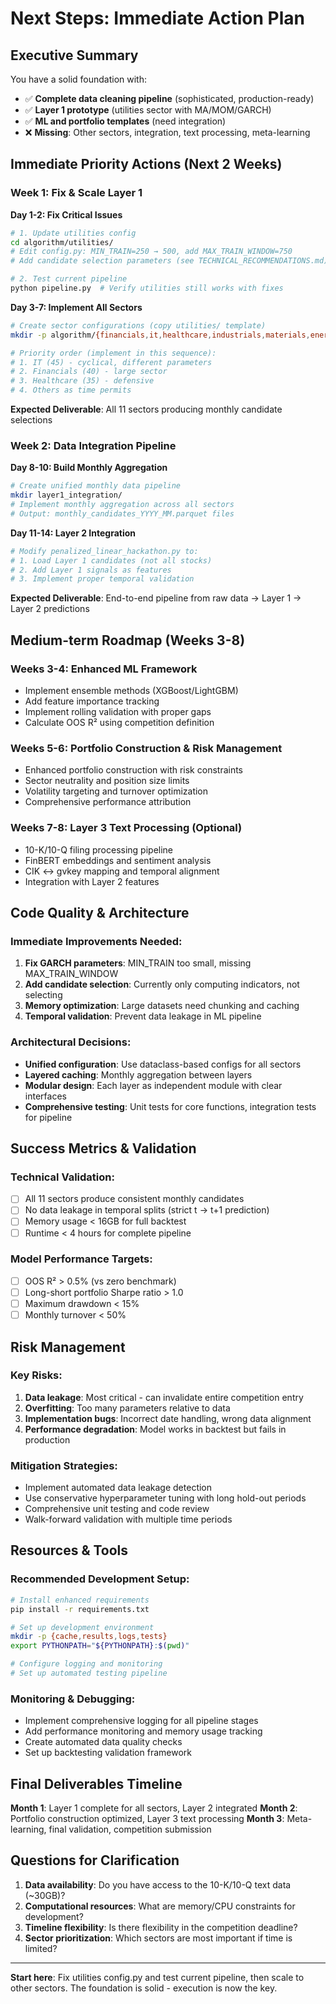 # Next Steps: Immediate Action Plan

## Executive Summary

You have a solid foundation with:
- ✅ **Complete data cleaning pipeline** (sophisticated, production-ready)
- ✅ **Layer 1 prototype** (utilities sector with MA/MOM/GARCH)
- ✅ **ML and portfolio templates** (need integration)
- ❌ **Missing**: Other sectors, integration, text processing, meta-learning

## Immediate Priority Actions (Next 2 Weeks)

### Week 1: Fix & Scale Layer 1

**Day 1-2: Fix Critical Issues**
```bash
# 1. Update utilities config
cd algorithm/utilities/
# Edit config.py: MIN_TRAIN=250 → 500, add MAX_TRAIN_WINDOW=750
# Add candidate selection parameters (see TECHNICAL_RECOMMENDATIONS.md)

# 2. Test current pipeline
python pipeline.py  # Verify utilities still works with fixes
```

**Day 3-7: Implement All Sectors**
```bash
# Create sector configurations (copy utilities/ template)
mkdir -p algorithm/{financials,it,healthcare,industrials,materials,energy,re,telecoms,cons_staples,cons_discretionary}

# Priority order (implement in this sequence):
# 1. IT (45) - cyclical, different parameters  
# 2. Financials (40) - large sector
# 3. Healthcare (35) - defensive
# 4. Others as time permits
```

**Expected Deliverable**: All 11 sectors producing monthly candidate selections

### Week 2: Data Integration Pipeline

**Day 8-10: Build Monthly Aggregation**
```bash
# Create unified monthly data pipeline
mkdir layer1_integration/
# Implement monthly aggregation across all sectors
# Output: monthly_candidates_YYYY_MM.parquet files
```

**Day 11-14: Layer 2 Integration**
```bash
# Modify penalized_linear_hackathon.py to:
# 1. Load Layer 1 candidates (not all stocks)
# 2. Add Layer 1 signals as features
# 3. Implement proper temporal validation
```

**Expected Deliverable**: End-to-end pipeline from raw data → Layer 1 → Layer 2 predictions

## Medium-term Roadmap (Weeks 3-8)

### Weeks 3-4: Enhanced ML Framework
- Implement ensemble methods (XGBoost/LightGBM)
- Add feature importance tracking
- Implement rolling validation with proper gaps
- Calculate OOS R² using competition definition

### Weeks 5-6: Portfolio Construction & Risk Management  
- Enhanced portfolio construction with risk constraints
- Sector neutrality and position size limits
- Volatility targeting and turnover optimization
- Comprehensive performance attribution

### Weeks 7-8: Layer 3 Text Processing (Optional)
- 10-K/10-Q filing processing pipeline
- FinBERT embeddings and sentiment analysis
- CIK ↔ gvkey mapping and temporal alignment
- Integration with Layer 2 features

## Code Quality & Architecture

### Immediate Improvements Needed:
1. **Fix GARCH parameters**: MIN_TRAIN too small, missing MAX_TRAIN_WINDOW
2. **Add candidate selection**: Currently only computing indicators, not selecting
3. **Memory optimization**: Large datasets need chunking and caching
4. **Temporal validation**: Prevent data leakage in ML pipeline

### Architectural Decisions:
- **Unified configuration**: Use dataclass-based configs for all sectors
- **Layered caching**: Monthly aggregation between layers
- **Modular design**: Each layer as independent module with clear interfaces
- **Comprehensive testing**: Unit tests for core functions, integration tests for pipeline

## Success Metrics & Validation

### Technical Validation:
- [ ] All 11 sectors produce consistent monthly candidates
- [ ] No data leakage in temporal splits (strict t → t+1 prediction)
- [ ] Memory usage < 16GB for full backtest
- [ ] Runtime < 4 hours for complete pipeline

### Model Performance Targets:
- [ ] OOS R² > 0.5% (vs zero benchmark)
- [ ] Long-short portfolio Sharpe ratio > 1.0
- [ ] Maximum drawdown < 15%
- [ ] Monthly turnover < 50%

## Risk Management

### Key Risks:
1. **Data leakage**: Most critical - can invalidate entire competition entry
2. **Overfitting**: Too many parameters relative to data
3. **Implementation bugs**: Incorrect date handling, wrong data alignment
4. **Performance degradation**: Model works in backtest but fails in production

### Mitigation Strategies:
- Implement automated data leakage detection
- Use conservative hyperparameter tuning with long hold-out periods
- Comprehensive unit testing and code review
- Walk-forward validation with multiple time periods

## Resources & Tools

### Recommended Development Setup:
```bash
# Install enhanced requirements
pip install -r requirements.txt

# Set up development environment
mkdir -p {cache,results,logs,tests}
export PYTHONPATH="${PYTHONPATH}:$(pwd)"

# Configure logging and monitoring
# Set up automated testing pipeline
```

### Monitoring & Debugging:
- Implement comprehensive logging for all pipeline stages  
- Add performance monitoring and memory usage tracking
- Create automated data quality checks
- Set up backtesting validation framework

## Final Deliverables Timeline

**Month 1**: Layer 1 complete for all sectors, Layer 2 integrated
**Month 2**: Portfolio construction optimized, Layer 3 text processing
**Month 3**: Meta-learning, final validation, competition submission

## Questions for Clarification

1. **Data availability**: Do you have access to the 10-K/10-Q text data (~30GB)?
2. **Computational resources**: What are memory/CPU constraints for development?
3. **Timeline flexibility**: Is there flexibility in the competition deadline?
4. **Sector prioritization**: Which sectors are most important if time is limited?

---

**Start here**: Fix utilities config.py and test current pipeline, then scale to other sectors. The foundation is solid - execution is now the key. 